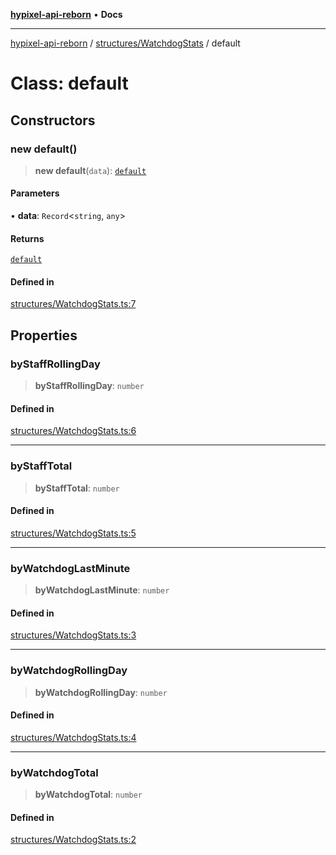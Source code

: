 [**hypixel-api-reborn**](../../../README.md) • **Docs**

***

[hypixel-api-reborn](../../../modules.md) / [structures/WatchdogStats](../README.md) / default

# Class: default

## Constructors

### new default()

> **new default**(`data`): [`default`](default.md)

#### Parameters

• **data**: `Record`\<`string`, `any`\>

#### Returns

[`default`](default.md)

#### Defined in

[structures/WatchdogStats.ts:7](https://github.com/Kathund/REBORN-docs-TEST/blob/226e7f6a62bb6bca87ef0828ac84e9098d59f860/src/structures/WatchdogStats.ts#L7)

## Properties

### byStaffRollingDay

> **byStaffRollingDay**: `number`

#### Defined in

[structures/WatchdogStats.ts:6](https://github.com/Kathund/REBORN-docs-TEST/blob/226e7f6a62bb6bca87ef0828ac84e9098d59f860/src/structures/WatchdogStats.ts#L6)

***

### byStaffTotal

> **byStaffTotal**: `number`

#### Defined in

[structures/WatchdogStats.ts:5](https://github.com/Kathund/REBORN-docs-TEST/blob/226e7f6a62bb6bca87ef0828ac84e9098d59f860/src/structures/WatchdogStats.ts#L5)

***

### byWatchdogLastMinute

> **byWatchdogLastMinute**: `number`

#### Defined in

[structures/WatchdogStats.ts:3](https://github.com/Kathund/REBORN-docs-TEST/blob/226e7f6a62bb6bca87ef0828ac84e9098d59f860/src/structures/WatchdogStats.ts#L3)

***

### byWatchdogRollingDay

> **byWatchdogRollingDay**: `number`

#### Defined in

[structures/WatchdogStats.ts:4](https://github.com/Kathund/REBORN-docs-TEST/blob/226e7f6a62bb6bca87ef0828ac84e9098d59f860/src/structures/WatchdogStats.ts#L4)

***

### byWatchdogTotal

> **byWatchdogTotal**: `number`

#### Defined in

[structures/WatchdogStats.ts:2](https://github.com/Kathund/REBORN-docs-TEST/blob/226e7f6a62bb6bca87ef0828ac84e9098d59f860/src/structures/WatchdogStats.ts#L2)
